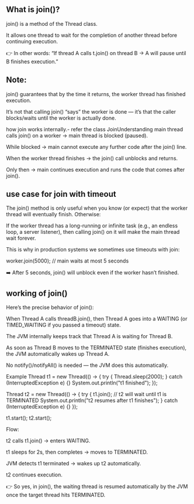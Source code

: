 
## What is join()?

join() is a method of the Thread class.

It allows one thread to wait for the completion of another thread before continuing execution.

👉 In other words:
“If thread A calls t.join() on thread B → A will pause until B finishes execution.”

## Note:
join() guarantees that by the time it returns, the worker thread has finished execution.

It’s not that calling join() “says” the worker is done — it’s that the caller blocks/waits until the worker is actually done.

how join works internally.- refer the class JoinUnderstanding
main thread calls join() on a worker →
main thread is blocked (paused).

While blocked → main cannot execute any further code after the join() line.

When the worker thread finishes →
the join() call unblocks and returns.

Only then → main continues execution and runs the code that comes after join().

## use case for join with timeout
The join() method is only useful when you know (or expect) that the worker thread will eventually finish. Otherwise:

If the worker thread has a long-running or infinite task (e.g., an endless loop, a server listener), then calling join() on it will make the main thread wait forever.

This is why in production systems we sometimes use timeouts with join:

worker.join(5000);  // main waits at most 5 seconds


➡️ After 5 seconds, join() will unblock even if the worker hasn’t finished.



## working of join()

Here’s the precise behavior of join():

When Thread A calls threadB.join(), then Thread A goes into a WAITING (or TIMED_WAITING if you passed a timeout) state.

The JVM internally keeps track that Thread A is waiting for Thread B.

As soon as Thread B moves to the TERMINATED state (finishes execution), the JVM automatically wakes up Thread A.

No notify()/notifyAll() is needed — the JVM does this automatically.

Example
Thread t1 = new Thread(() -> {
try { Thread.sleep(2000); } catch (InterruptedException e) {}
System.out.println("t1 finished");
});

Thread t2 = new Thread(() -> {
try {
t1.join();  // t2 will wait until t1 is TERMINATED
System.out.println("t2 resumes after t1 finishes");
} catch (InterruptedException e) {}
});

t1.start();
t2.start();


Flow:

t2 calls t1.join() → enters WAITING.

t1 sleeps for 2s, then completes → moves to TERMINATED.

JVM detects t1 terminated → wakes up t2 automatically.

t2 continues execution.

👉 So yes, in join(), the waiting thread is resumed automatically by the JVM once the target thread hits TERMINATED.